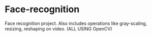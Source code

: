 # Face-recognition
Face recognition project. Also includes operations like gray-scaling, resizing, reshaping on video. (ALL USING OpenCV)
